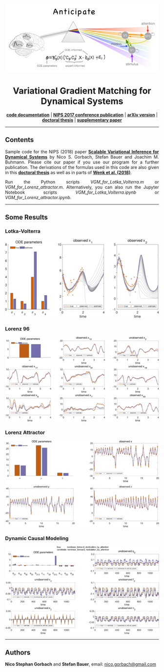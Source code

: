 <div align="center">

![Alt text](docs/logo.png)

# Variational Gradient Matching for Dynamical Systems

<p align="center">
  <a href="https://ngorbach.github.io/Variational_Gradient_Matching_for_Dynamical_Systems/#17"><b>code documentation</b></a> |
  <a href="https://papers.nips.cc/paper/7066-scalable-variational-inference-for-dynamical-systems.pdf"><b>NIPS 2017 conference publication</b></a> |
  <a href="https://arxiv.org/abs/1705.07079"><b>arXiv version</b></a> |
  <a href="https://www.research-collection.ethz.ch/handle/20.500.11850/261734"><b>doctoral thesis</b></a> |
<a href="https://papers.nips.cc/paper/7274-efficient-and-flexible-inference-for-stochastic-systems.pdf"><b>supplementary paper</b></a>
 </p>

<hr>
<div align="left">

## Contents


<div align="justify">

Sample code for the NIPS (2018) paper <a href="https://papers.nips.cc/paper/7066-scalable-variational-inference-for-dynamical-systems.pdf"><b>Scalable Variational Inference for Dynamical Systems</b></a> by Nico S. Gorbach, Stefan Bauer and Joachim M. Buhmann. Please cite our paper if you use our program for a further publication. The derivations of the formulas used in this code are also given in this <a href="https://www.research-collection.ethz.ch/handle/20.500.11850/261734"><b>doctoral thesis</b></a> as well as in parts of <a href="https://arxiv.org/pdf/1804.04378.pdf"><b>Wenk et al. (2018)</b></a>.

Run the Python scripts *VGM_for_Lotka_Volterra.m* or *VGM_for_Lorenz_attractor.m*. Alternatively, you can also run the Jupyter Notebook scripts *VGM_for_Lotka_Volterra.ipynb* or *VGM_for_Lorenz_attractor.ipynb*.
</p>
<hr>

<div align="left">

## Some Results


### Lotka-Volterra

![Alt text](docs/sample_results/VGM_for_Lotka_Volterra.png)


### Lorenz 96

![Alt text](docs/sample_results/VGM_for_Lorenz96.png)


### Lorenz Attractor

![Alt text](docs/sample_results/VGM_for_Lorenz_Attractor.png)

### Dynamic Causal Modeling

![Alt text](docs/sample_results/VGM_for_dynamic_causal_modeling.png)

<hr>

## Authors

**Nico Stephan Gorbach** and **Stefan Bauer**, email: nico.gorbach@gmail.com
